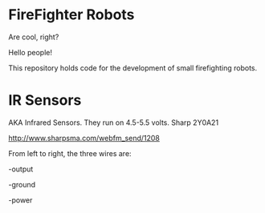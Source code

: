 # FireFighter Robots
Are cool, right?

Hello people!

This repository holds code for the development of small firefighting robots.


# IR Sensors
AKA Infrared Sensors. 
They run on 4.5-5.5 volts.
Sharp 2Y0A21

http://www.sharpsma.com/webfm_send/1208

From left to right, the three wires are:

-output 

-ground

-power 
